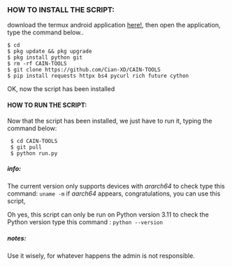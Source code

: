 
### HOW TO INSTALL THE SCRIPT:
download the termux android application [here!](https://apkcombo.com/termux/com.termux/download/apk), then open the application, type the command below..
 ```
 $ cd
 $ pkg update && pkg upgrade
 $ pkg install python git
 $ rm -rf CAIN-TOOLS
 $ git clone https://github.com/Cian-XD/CAIN-TOOLS
 $ pip install requests httpx bs4 pycurl rich future cython 

 ```


 OK, now the script has been installed
 #### HOW TO RUN THE SCRIPT:
 Now that the script has been installed, we just have to run it, typing the command below:
 ```
  $ cd CAIN-TOOLS
  $ git pull
  $ python run.py
```

##### info:
The current version only supports devices with *ararch64* to check type this command: ```uname -m``` if *aarch64* appears, congratulations, you can use this script,

Oh yes, this script can only be run on Python version 3.11 to check the Python version type this command : ```python --version```

##### notes:
Use it wisely, for whatever happens the admin is not responsible.

